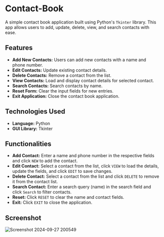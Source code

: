 # Contact-Book

A simple contact book application built using Python's `Tkinter` library. This app allows users to add, update, delete, view, and search contacts with ease. 

## Features

- **Add New Contacts:** Users can add new contacts with a name and phone number.
- **Edit Contacts:** Update existing contact details.
- **Delete Contacts:** Remove a contact from the list.
- **View Contacts:** Load and display contact details for selected contact.
- **Search Contacts:** Search contacts by name.
- **Reset Form:** Clear the input fields for new entries.
- **Exit Application:** Close the contact book application.

## Technologies Used

- **Language:** Python
- **GUI Library:** Tkinter


## Functionalities

- **Add Contact:** Enter a name and phone number in the respective fields and click `NEW` to add the contact.
- **Edit Contact:** Select a contact from the list, click `VIEW` to load the details, update the fields, and click `EDIT` to save changes.
- **Delete Contact:** Select a contact from the list and click `DELETE` to remove it from the contact list.
- **Search Contact:** Enter a search query (name) in the search field and click `Search` to filter contacts.
- **Reset:** Click `RESET` to clear the name and contact fields.
- **Exit:** Click `EXIT` to close the application.

## Screenshot
![Screenshot 2024-09-27 200549](https://github.com/user-attachments/assets/b19bcd87-d53d-46c7-9f65-c4913eb6dc98)
